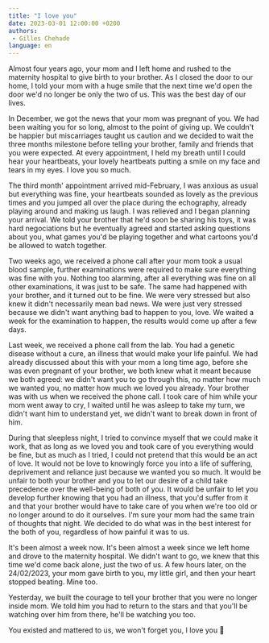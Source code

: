 ```yaml
---
title: "I love you"
date: 2023-03-01 12:00:00 +0200
authors:
 - Gilles Chehade
language: en
---
```


Almost four years ago,
your mom and I left home and rushed to the maternity hospital to give birth to your brother.
As I closed the door to our home,
I told your mom with a huge smile that the next time we'd open the door we'd no longer be only the two of us.
This was the best day of our lives.

In December,
we got the news that your mom was pregnant of you.
We had been waiting you for so long,
almost to the point of giving up.
We couldn't be happier but miscarriages taught us caution and we decided to wait the three months milestone before telling your brother, family and friends that you were expected.
At every appointment,
I held my breath until I could hear your heartbeats,
your lovely heartbeats putting a smile on my face and tears in my eyes.
I love you so much.

The third month' appointment arrived mid-February,
I was anxious as usual but everything was fine,
your heartbeats sounded as lovely as the previous times and you jumped all over the place during the echography,
already playing around and making us laugh.
I was relieved and I began planning your arrival.
We told your brother that he'd soon be sharing his toys,
it was hard negociations but he eventually agreed and started asking questions about you,
what games you'd be playing together and what cartoons you'd be allowed to watch together.

Two weeks ago,
we received a phone call after your mom took a usual blood sample,
further examinations were required to make sure everything was fine with you.
Nothing too alarming,
after all everything was fine on all other examinations,
it was just to be safe.
The same had happened with your brother,
and it turned out to be fine.
We were very stressed but also knew it didn't necessarily mean bad news.
We were just very stressed because we didn't want anything bad to happen to you, love.
We waited a week for the examination to happen,
the results would come up after a few days.

Last week,
we received a phone call from the lab.
You had a genetic disease without a cure,
an illness that would make your life painful.
We had already discussed about this with your mom a long time ago,
before she was even pregnant of your brother,
we both knew what it meant because we both agreed:
we didn't want you to go through this,
no matter how much we wanted you,
no matter how much we loved you already.
Your brother was with us when we received the phone call.
I took care of him while your mom went away to cry,
I waited until he was asleep to take my turn,
we didn't want him to understand yet,
we didn't want to break down in front of him.

During that sleepless night,
I tried to convince myself that we could make it work,
that as long as we loved you and took care of you everything would be fine,
but as much as I tried, I could not pretend that this would be an act of love.
It would not be love to knowingly force you into a life of suffering, deprivement and reliance just because we wanted you so much.
It would be unfair to both your brother and you to let our desire of a child take precedence over the well-being of both of you.
It would be unfair to let you develop further knowing that you had an illness,
that you'd suffer from it and that your brother would have to take care of you when we're too old or no longer around to do it ourselves.
I'm sure your mom had the same train of thoughts that night.
We decided to do what was in the best interest for the both of you,
regardless of how painful it was to us.

It's been almost a week now.
It's been almost a week since we left home and drove to the maternity hospital.
We didn't want to go,
we knew that this time we'd come back alone, just the two of us.
A few hours later,
on the 24/02/2023,
your mom gave birth to you,
my little girl,
and then your heart stopped beating.
Mine too.

Yesterday,
we built the courage to tell your brother that you were no longer inside mom.
We told him you had to return to the stars and that you'll be watching over him from there,
he'll be watching you too.

You existed and mattered to us,
we won't forget you,
I love you 💜

